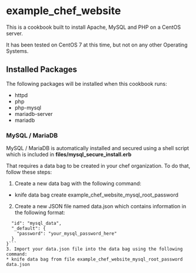 # example_chef_website

This is a cookbook built to install Apache, MySQL and PHP on a CentOS server.

It has been tested on CentOS 7 at this time, but not on any other Operating Systems.

## Installed Packages

The following packages will be installed when this cookbook runs:
* httpd
* php
* php-mysql
* mariadb-server
* mariadb

### MySQL / MariaDB

MySQL / MariaDB is automatically installed and secured using a shell script which is included in **files/mysql_secure_install.erb**

That requires a data bag to be created in your chef organization. To do that, follow these steps:
1. Create a new data bag with the following command:
* knife data bag create example_chef_website_mysql_root_password
2. Create a new JSON file named data.json which contains information in the following format:
```{
  "id": "mysql_data",
  "_default": {
    "password": "your_mysql_password_here"
  }
}```
3. Import your data.json file into the data bag using the following command:
* knife data bag from file example_chef_website_mysql_root_password data.json
